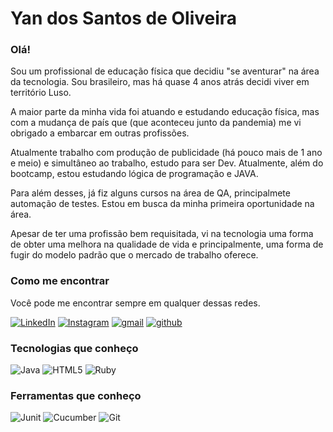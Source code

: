 # Yan dos Santos de Oliveira


### Olá!
Sou um profissional de educação física que decidiu "se aventurar" na área da tecnologia. Sou brasileiro, mas há quase 4 anos atrás decidi viver em território Luso. 

A maior parte da minha vida foi atuando e estudando educação física, mas com a mudança de país que (que aconteceu junto da pandemia) me vi obrigado a embarcar em outras profissões.

Atualmente trabalho com produção de publicidade (há pouco mais de 1 ano e meio) e simultâneo ao trabalho, estudo para ser Dev. 
Atualmente, além do bootcamp, estou estudando lógica de programação e JAVA. 

Para além desses, já fiz alguns cursos na área de QA, principalmete automação de testes. Estou em busca da minha primeira oportunidade na área.

Apesar de ter uma profissão bem requisitada, vi na tecnologia uma forma de obter uma melhora na qualidade de vida e principalmente, uma forma de fugir do modelo padrão que o mercado de trabalho oferece. 

### Como me encontrar 

Você pode me encontrar sempre em qualquer dessas redes.

[![LinkedIn](https://img.shields.io/badge/LinkedIn-fff?style=for-the-badge&logo=linkedin&logoColor=0E76A8)](https://www.linkedin.com/in/yan-oliveira-b71217135/)
[![Instagram](https://img.shields.io/badge/Instagram-fff?style=for-the-badge&logo=instagram)](https://instagram.com/yan.santos_)
[![gmail](https://img.shields.io/badge/gmail-fff?style=for-the-badge&logo=gmail)](yanptrainer@gmail.com)
[![github](https://img.shields.io/badge/github-000?style=for-the-badge&logo=github)](https://github.com/YanSantosOliveira)



### Tecnologias que conheço
![Java](https://img.shields.io/badge/Java-fff?style=for-the-badge&logo=java)
![HTML5](https://img.shields.io/badge/HTML5-fff?style=for-the-badge&logo=html5)
![Ruby](https://img.shields.io/badge/Ruby-503?style=for-the-badge&logo=Ruby)


### Ferramentas que conheço
![Junit](https://img.shields.io/badge/Junit-fff?style=for-the-badge&logo=Junit)
![Cucumber](https://img.shields.io/badge/Cucumber-fff?style=for-the-badge&logo=Cucumber)
![Git](https://img.shields.io/badge/Git-fff?style=for-the-badge&logo=Git)